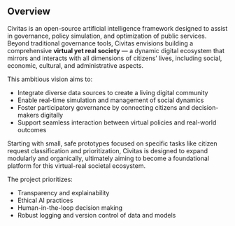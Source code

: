 ## Overview

Civitas is an open-source artificial intelligence framework designed to assist in governance, policy simulation, and optimization of public services.  
Beyond traditional governance tools, Civitas envisions building a comprehensive **virtual yet real society** — a dynamic digital ecosystem that mirrors and interacts with all dimensions of citizens’ lives, including social, economic, cultural, and administrative aspects.

This ambitious vision aims to:  
- Integrate diverse data sources to create a living digital community  
- Enable real-time simulation and management of social dynamics  
- Foster participatory governance by connecting citizens and decision-makers digitally  
- Support seamless interaction between virtual policies and real-world outcomes  

Starting with small, safe prototypes focused on specific tasks like citizen request classification and prioritization, Civitas is designed to expand modularly and organically, ultimately aiming to become a foundational platform for this virtual-real societal ecosystem.  

The project prioritizes:  
- Transparency and explainability  
- Ethical AI practices  
- Human-in-the-loop decision making  
- Robust logging and version control of data and models


